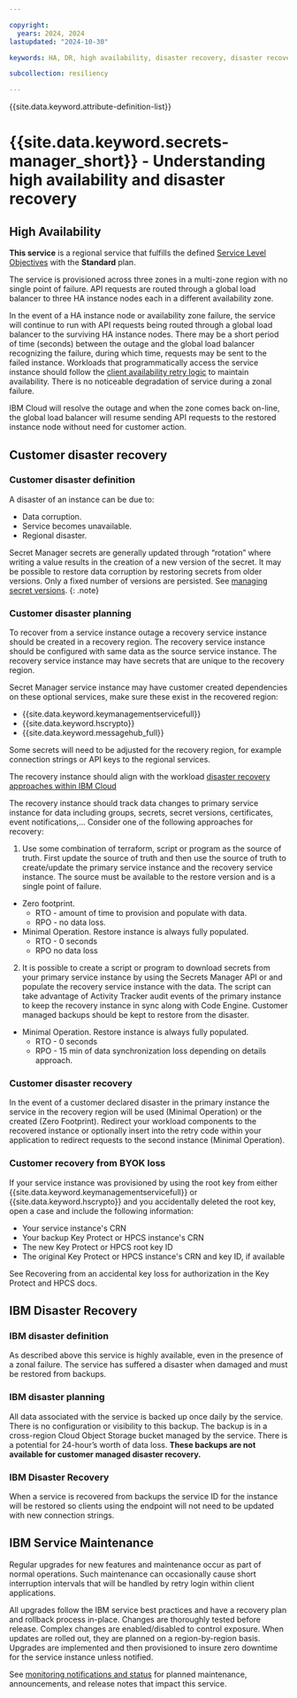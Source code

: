 ```yaml
---

copyright:
  years: 2024, 2024
lastupdated: "2024-10-30"

keywords: HA, DR, high availability, disaster recovery, disaster recovery plan, disaster event, recovery time objective, recovery point objective

subcollection: resiliency

---
```


{{site.data.keyword.attribute-definition-list}}

# {{site.data.keyword.secrets-manager_short}} - Understanding high availability and disaster recovery

## High Availability
**This service** is a regional service that fulfills the defined [Service Level Objectives](/docs/resiliency?topic=resiliency-slo) with the **Standard** plan.

The service is provisioned across three zones in a multi-zone region with no single point of failure. API requests are routed through a global load balancer to three HA instance nodes each in a different availability zone.

In the event of a HA instance node or availability zone failure, the service will continue to run with API requests being routed through a global load balancer to the surviving HA instance nodes. There may be a short period of time (seconds) between the outage and the global load balancer recognizing the failure, during which time, requests may be sent to the failed instance. Workloads that programmatically access the service instance should follow the [client availability retry logic](/docs/doesnotexist) to maintain availability. There is no noticeable degradation of service during a zonal failure.

IBM Cloud will resolve the outage and when the zone comes back on-line, the global load balancer will resume sending API requests to the restored instance node without need for customer action. 

## Customer disaster recovery

### Customer disaster definition

A disaster of an instance can be due to:
- Data corruption.
- Service becomes unavailable.
- Regional disaster.

Secret Manager secrets are generally updated through “rotation” where writing a value results in the creation of a new version of the secret. It may be possible to restore data corruption by restoring secrets from older versions. Only a fixed number of versions are persisted. See [managing secret versions](https://cloud.ibm.com/docs/secrets-manager?topic=secrets-manager-version-history).
{: .note}

### Customer disaster planning

To recover from a service instance outage a recovery service instance should be created in a recovery region. The recovery service instance should be configured with same data as the source service instance. The recovery service instance may have secrets that are unique to the recovery region.

Secret Manager service instance may have customer created dependencies on these optional services, make sure these exist in the recovered region:
- {{site.data.keyword.keymanagementservicefull}}
- {{site.data.keyword.hscrypto}}
- {{site.data.keyword.messagehub_full}}

Some secrets will need to be adjusted for the recovery region, for example connection strings or API keys to the regional services.

The recovery instance should align with the workload [disaster recovery approaches within IBM Cloud](https://test.cloud.ibm.com/docs/resiliency?topic=resiliency-dr-approaches)

The recovery instance should track data changes to primary service instance for data including groups, secrets, secret versions, certificates, event notifications,... Consider one of the following approaches for recovery:

1.	Use some combination of terraform, script or program as the source of truth. First update the source of truth and then use the source of truth to create/update the primary service instance and the recovery service instance. The source must be available to the restore version and is a single point of failure.
   - Zero footprint.
      - RTO - amount of time to provision and populate with data.
      - RPO - no data loss.
   - Minimal Operation. Restore instance is always fully populated.
      - RTO - 0 seconds
      - RPO no data loss
2.	It is possible to create a script or program to download secrets from your primary service instance by using the Secrets Manager API or and populate the recovery service instance with the data. The script can take advantage of Activity Tracker audit events of the primary instance to keep the recovery instance in sync along with Code Engine. Customer managed backups should be kept to restore from the disaster.
   - Minimal Operation. Restore instance is always fully populated.
      - RTO - 0 seconds
      - RPO - 15 min of data synchronization loss depending on details approach.

### Customer disaster recovery

In the event of a customer declared disaster in the primary instance the service in the recovery region will be used (Minimal Operation) or the created (Zero Footprint). Redirect your workload components to the recovered instance or optionally insert into the retry code within your application to redirect requests to the second instance (Minimal Operation). 

### Customer recovery from BYOK loss

If your service instance was provisioned by using the root key from either {{site.data.keyword.keymanagementservicefull}} or {{site.data.keyword.hscrypto}} and you accidentally deleted the root key, open a case and include the following information:
- Your service instance's CRN
- Your backup Key Protect or HPCS instance's CRN
- The new Key Protect or HPCS root key ID
- The original Key Protect or HPCS instance's CRN and key ID, if available

See Recovering from an accidental key loss for authorization in the Key Protect and HPCS docs.

## IBM Disaster Recovery
### IBM disaster definition
As described above this service is highly available, even in the presence of a zonal failure. The service has suffered a disaster when damaged and must be restored from backups.

### IBM disaster planning
All data associated with the service is backed up once daily by the service. There is no configuration or visibility to this backup.  The backup is in a cross-region Cloud Object Storage bucket managed by the service. There is a potential for 24-hour’s worth of data loss. **These backups are not available for customer managed disaster recovery.**

### IBM Disaster Recovery
When a service is recovered from backups the service ID for the instance will be restored so clients using the endpoint will not need to be updated with new connection strings.

## IBM Service Maintenance
Regular upgrades for new features and maintenance occur as part of normal operations. Such maintenance can occasionally cause short interruption intervals that will be handled by retry login within client applications.

All upgrades follow the IBM service best practices and have a recovery plan and rollback process in-place. Changes are thoroughly tested before release. Complex changes are enabled/disabled to control exposure. When updates are rolled out, they are planned on a region-by-region basis. Upgrades are implemented and then provisioned to insure zero downtime for the service instance unless notified.

See [monitoring notifications and status](/docs/account?topic=account-viewing-cloud-status) for planned maintenance, announcements, and release notes that impact this service.
